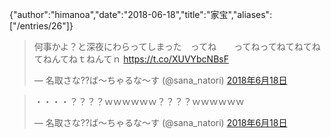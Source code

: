 {"author":"himanoa","date":"2018-06-18","title":"家宝","aliases":["/entries/26"]}
<blockquote class="twitter-tweet" data-lang="ja"><p lang="ja" dir="ltr">何事かよ？と深夜にわらってしまった　ってね　　ってねってねてねてねてねんてねｔねんてｎ <a href="https://t.co/XUVYbcNBsF">https://t.co/XUVYbcNBsF</a></p>&mdash; 名取さな??ば〜ちゃるな〜す (@sana_natori) <a href="https://twitter.com/sana_natori/status/1008786993659011078?ref_src=twsrc%5Etfw">2018年6月18日</a></blockquote>

<blockquote class="twitter-tweet" data-lang="ja"><p lang="und" dir="ltr">・・・・？？？？ｗｗｗｗｗｗ？？？？ｗｗｗｗｗｗ</p>&mdash; 名取さな??ば〜ちゃるな〜す (@sana_natori) <a href="https://twitter.com/sana_natori/status/1008786317449150464?ref_src=twsrc%5Etfw">2018年6月18日</a></blockquote>




